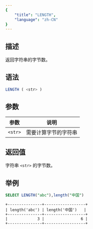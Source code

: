 ```yaml
---
{
    "title": "LENGTH",
    "language": "zh-CN"
}
---
```


## 描述

返回字符串的字节数。

## 语法

```sql
LENGTH ( <str> )
```

## 参数

| 参数      | 说明            |
|---------|---------------|
| `<str>` | 需要计算字节的字符串    |

## 返回值

字符串 `<str>` 的字节数。

## 举例

```sql
SELECT LENGTH("abc"),length("中国")
```

```text
+---------------+------------------+
| length('abc') | length('中国')   |
+---------------+------------------+
|             3 |                6 |
+---------------+------------------+
```